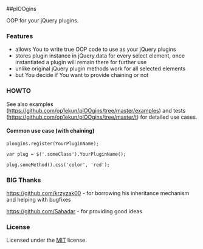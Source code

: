 ##plOOgins

OOP for your jQuery plugins.

### Features

- allows You to write true OOP code to use as your jQuery plugins
- stores plugin instance in jQuery.data for every select element, once instantiated a plugin will remain there for further use
- unlike original jQuery plugin methods work for all selected elements
- but You decide if You want to provide chaining or not

### HOWTO


See also examples (https://github.com/op1ekun/plOOgins/tree/master/examples) and tests (https://github.com/op1ekun/plOOgins/tree/master/t) for detailed use cases.

#### Common use case (with chaining)

    ploogins.register(YourPluginName);
    
    var plug = $('.someClass').YourPluginName();
    
    plug.someMethod().css('color', 'red');
    
    
### BIG Thanks

https://github.com/krzyzak00 - for borrowing his inheritance mechanism and helping with bugfixes

https://github.com/Sahadar - for providing good ideas

### License

Licensed under the [MIT](https://github.com/op1ekun/plOOgins/blob/master/LICENSE.md) license.

    
